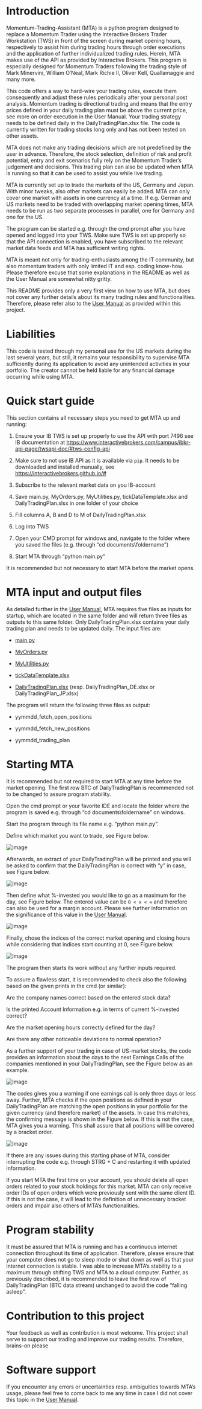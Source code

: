 # Introduction

Momentum-Trading-Assistant (MTA) is a python program designed to replace a Momentum Trader using the Interactive Brokers Trader Workstation (TWS) in front of the screen during market opening hours, respectively to assist him during trading hours through order executions and the application of further individualized trading rules. Herein, MTA makes use of the API as provided by Interactive Brokers. This program is especially designed for Momentum Traders following the trading style of Mark Minervini, William O’Neal, Mark Richie II, Oliver Kell, Quallamaggie and many more.

This code offers a way to hard-wire your trading rules, execute them consequently and adjust these rules periodically after your personal post analysis. Momentum trading is directional trading and means that the entry prices defined in your daily trading plan must be above the current price, see more on order execution in the User Manual. Your trading strategy needs to be defined daily in the DailyTradingPlan.xlsx file. The code is currently written for trading stocks long only and has not been tested on other assets.

MTA does not make any trading decisions which are not predefined by the user in advance. Therefore, the stock selection, definition of risk and profit potential, entry and exit scenarios fully rely on the Momentum Trader’s judgement and decisions. This trading plan can also be updated when MTA is running so that it can be used to assist you while live trading.

MTA is currently set up to trade the markets of the US, Germany and Japan. With minor tweaks, also other markets can easily be added. MTA can only cover one market with assets in one currency at a time. If e.g. German and US markets need to be traded with overlapping market opening times, MTA needs to be run as two separate processes in parallel, one for Germany and one for the US.

The program can be started e.g. through the cmd prompt after you have opened and logged into your TWS. Make sure TWS is set up properly so that the API connection is enabled, you have subscribed to the relevant market data feeds and MTA has sufficient writing rights.

MTA is meant not only for trading-enthusiasts among the IT community, but also momentum traders with only limited IT and esp. coding know-how. Please therefore excuse that some explanations in the README as well as the User Manual are somewhat nitty gritty.

This README provides only a very first view on how to use MTA, but does not cover any further details about its many trading rules and functionalities. Therefore, please refer also to the [User Manual](/User-Manual_Momentum-Trading-Assistant.pdf) as provided within this project.

# Liabilities

This code is tested through my personal use for the US markets during the last several years, but still, it remains your responsibility to supervise MTA sufficiently during its application to avoid any unintended activities in your portfolio. The creator cannot be held liable for any financial damage occurring while using MTA.

# Quick start guide

This section contains all necessary steps you need to get MTA up and running:

  1) Ensure your IB TWS is set up properly to use the API with port 7496 see IB documentation at https://www.interactivebrokers.com/campus/ibkr-api-page/twsapi-doc/#tws-config-api

  2) Make sure to not use IB API as it is available via `pip`. It needs to be downloaded and installed manually, see https://interactivebrokers.github.io/#

  3) Subscribe to the relevant market data on you IB-account

  4) Save main.py, MyOrders.py, MyUtilities.py, tickDataTemplate.xlsx and DailyTradingPlan.xlsx in one folder of your choice

  5) Fill columns A, B and D to M of DailyTradingPlan.xlsx

  6) Log into TWS

  7) Open your CMD prompt for windows and, navigate to the folder where you saved the files (e.g. through “cd documents\foldername”)

  8) Start MTA through “python main.py”



It is recommended but not necessary to start MTA before the market opens.

# MTA input and output files

As detailed further in the [User Manual](/User-Manual_Momentum-Trading-Assistant.pdf), MTA requires five files as inputs for startup, which are located in the same folder and will return three files as outputs to this same folder. Only DailyTradingPlan.xlsx  contains your daily trading plan and needs to be updated daily. The input files are:

  - [main.py](/main.py)

  - [MyOrders.py](/MyOrders.py)

  - [MyUtilities.py](/MyUtilities.py)

  - [tickDataTemplate.xlsx](/tickDataTemplate.xlsx)

  - [DailyTradingPlan.xlsx](/DailyTradingPlan.xlsx) (resp. DailyTradingPlan_DE.xlsx or DailyTradingPlan_JP.xlsx)



The program will return the following three files as output:

  - yymmdd_fetch_open_positions

  - yymmdd_fetch_new_positions

  - yymmdd_trading_plan



# Starting MTA

It is recommended but not required to start MTA at any time before the market opening. The first row BTC of DailyTradingPlan is recommended not to be changed to assure program stability.

Open the cmd prompt or your favorite IDE and locate the folder where the program is saved e.g. through “cd documents\foldername” on windows.

Start the program through its file name e.g. “python main.py”.

Define which market you want to trade, see Figure below.

![image](https://github.com/user-attachments/assets/21979062-77f8-4c37-aba3-d7f66b572dfd)

Afterwards, an extract of your DailyTradingPlan will be printed and you will be asked to confirm that the DailyTradingPlan is correct with “y” in case, see Figure below.

![image](https://github.com/user-attachments/assets/19f69046-0b10-4c92-8550-698aefe654b2)

Then define what %-invested you would like to go as a maximum for the day, see Figure below. The entered value can be `0 < x < ∞` and therefore can also be used for a margin account. Please see further information on the significance of this value in the [User Manual](/User-Manual_Momentum-Trading-Assistant.pdf).

![image](https://github.com/user-attachments/assets/c4df87a1-9e76-447d-a6b2-5dda474f04d4)

Finally, chose the indices of the correct market opening and closing hours while considering that indices start counting at 0, see Figure below.

![image](https://github.com/user-attachments/assets/cbeb0642-a38d-4576-b9f1-1e70f4eb9f50)



The program then starts its work without any further inputs required.



To assure a flawless start, it is recommended to check also the following based on the given prints in the cmd (or similar):



Are the company names correct based on the entered stock data?

Is the printed Account Information e.g. in terms of current %-invested correct?

Are the market opening hours correctly defined for the day?

Are there any other noticeable deviations to normal operation?



As a further support of your trading in case of US-market stocks, the code provides an information about the days to the next Earnings Calls of the companies mentioned in your DailyTradingPlan, see the Figure below as an example.

![image](https://github.com/user-attachments/assets/5ef1cd22-fc86-4c4f-9827-766c69a83853)

The codes gives you a warning if one earnings call is only three days or less away. Further, MTA checks if the open positions as defined in your DailyTradingPlan are matching the open positions in your portfolio for the given currency (and therefore market) of the assets. In case this matches, the confirming message is shown in the Figure below. If this is not the case, MTA gives you a warning. This shall assure that all positions will be covered by a bracket order.

![image](https://github.com/user-attachments/assets/0dea2da4-7c56-4b98-8372-3beb185b255b)

If there are any issues during this starting phase of MTA, consider interrupting the code e.g. through STRG + C and restarting it with updated information.



If you start MTA the first time on your account, you should delete all open orders related to your stock holdings for this market. MTA can only receive order IDs of open orders which were previously sent with the same client ID. If this is not the case, it will lead to the definition of unnecessary bracket orders and impair also others of MTA’s functionalities.

# Program stability

It must be assured that MTA is running and has a continuous internet connection throughout its time of application. Therefore, please ensure that your computer does not go to sleep mode or shut down as well as that your internet connection is stable. I was able to increase MTA’s stability to a maximum through shifting TWS and MTA to a cloud computer. Further, as previously described, it is recommended to leave the first row of DailyTradingPlan (BTC data stream) unchanged to avoid the code “falling asleep”.

# Contribution to this project

Your feedback as well as contribution is most welcome. This project shall serve to support our trading and improve our trading results. Therefore, brains-on please 

# Software support

If you encounter any errors or uncertainties resp. ambiguities towards MTA’s usage, please feel free to come back to me any time in case I did not cover this topic in the [User Manual](/User-Manual_Momentum-Trading-Assistant.pdf).

